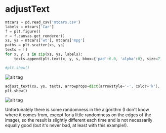 # adjustText

```python
mtcars = pd.read_csv('mtcars.csv')
labels = mtcars['Car']
f = plt.figure()
r = f.canvas.get_renderer()
xs, ys = mtcars['wt'], mtcars['mpg']
paths = plt.scatter(xs, ys)
texts = []
for x, y, s in zip(xs, ys, labels):
    texts.append(plt.text(x, y, s, bbox={'pad':0.0, 'alpha':0}, size=7))

#plt.show()
```
![alt tag](https://raw.github.com/Phlya/adjustText/master/examples/mtcars_before.png)
```python
adjust_text(xs, ys, texts, arrowprops=dict(arrowstyle='-', color='k'), bbox={'pad':0, 'alpha':0}, size=7)
plt.show()
```
![alt tag](https://raw.github.com/Phlya/adjustText/master/examples/mtcars_after.png)

Unfortunately there is some randomness in the algorithm (I don't know where it comes from, except for a little randomness on the edges of the image), so the result is slightly different each time and is not necessarily equally good (but it's never bad, at least with this example!).
